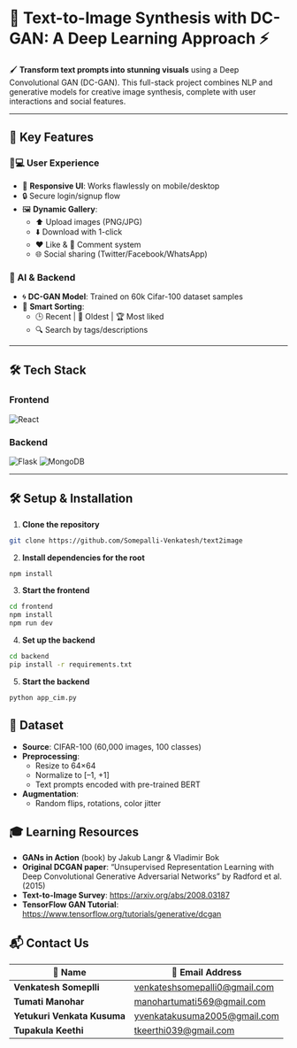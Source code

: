 # 🎨 Text-to-Image Synthesis with DC-GAN: A Deep Learning Approach ⚡

🖌️ **Transform text prompts into stunning visuals** using a Deep Convolutional GAN (DC-GAN). This full-stack  project combines NLP and generative models for creative image synthesis, complete with user interactions and social features.

---

## 🚀 Key Features
### 🧑💻 User Experience
- 📱 **Responsive UI**: Works flawlessly on mobile/desktop
- 🔒  Secure login/signup flow
- 🖼️ **Dynamic Gallery**:
  - ⬆️ Upload images (PNG/JPG)
  - ⬇️ Download with 1-click
  - ❤️ Like & 💬 Comment system
  - 🌐 Social sharing (Twitter/Facebook/WhatsApp)

### 🧠 AI & Backend
- 🌀 **DC-GAN Model**: Trained on 60k Cifar-100 dataset samples
- 🔄 **Smart Sorting**:
  - 🕒 Recent | 📅 Oldest | 🏆 Most liked
  - 🔍 Search by tags/descriptions


---

## 🛠️ Tech Stack
### Frontend
![React](https://img.shields.io/badge/-React-61DAFB?logo=react&style=for-the-badge)


### Backend
![Flask](https://img.shields.io/badge/-Flask-000000?logo=flask&style=for-the-badge)
![MongoDB](https://img.shields.io/badge/-MongoDB-47A248?logo=mongodb&style=for-the-badge)


---

## 🛠 Setup & Installation

1. **Clone the repository**
```bash
git clone https://github.com/Somepalli-Venkatesh/text2image
```

2. **Install dependencies for the root**
```bash
npm install
```
3. **Start the frontend**
```bash
cd frontend
npm install
npm run dev
```

4. **Set up the backend**
```bash
cd backend
pip install -r requirements.txt
```

5. **Start the backend**
```bash
python app_cim.py
```

## 💾 Dataset

- **Source**: CIFAR-100 (60,000 images, 100 classes)  
- **Preprocessing**:
  - Resize to 64×64  
  - Normalize to [–1, +1]  
  - Text prompts encoded with pre-trained BERT  
- **Augmentation**:
  - Random flips, rotations, color jitter  


## 🎓 Learning Resources

- **GANs in Action** (book) by Jakub Langr & Vladimir Bok  
- **Original DCGAN paper**: “Unsupervised Representation Learning with Deep Convolutional Generative Adversarial Networks” by Radford et al. (2015)  
- **Text-to-Image Survey**: https://arxiv.org/abs/2008.03187  
- **TensorFlow GAN Tutorial**: https://www.tensorflow.org/tutorials/generative/dcgan

## 📬 Contact Us

| 👤 Name                | 📧 Email Address                          |
|-----------------------|------------------------------------------|
| **Venkatesh Someplli**      | [venkateshsomepalli0@gmail.com](mailto:venkateshsomepalli0@gmail.com) |
| **Tumati Manohar** | [manohartumati569@gmail.com](mailto:manohartumati569@gmail.com) |
| **Yetukuri Venkata Kusuma**    | [yvenkatakusuma2005@gmail.com](mailto:yvenkatakusuma2005@gmail.com) |
| **Tupakula Keethi**    | [tkeerthi039@gmail.com](mailto:tkeerthi039@gmail.com) |



